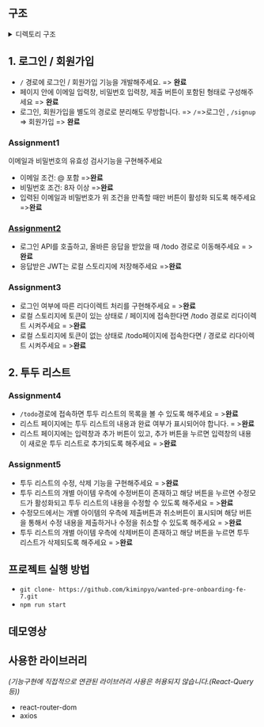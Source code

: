## 구조

<details>
<summary>디렉토리 구조</summary>
<div markdown="1">
<img src="https://user-images.githubusercontent.com/93189402/195268369-3e6806f7-cec1-4e49-92de-01fcab727fec.png"/>

</div>
</details>

## 1. 로그인 / 회원가입

- `/` 경로에 로그인 / 회원가입 기능을 개발해주세요. => **완료**
- 페이지 안에 이메일 입력창, 비밀번호 입력창, 제출 버튼이 포함된 형태로 구성해주세요 => **완료**
- 로그인, 회원가입을 별도의 경로로 분리해도 무방합니다. => `/`=>로그인 , `/signup` => 회원가입  => **완료**

### Assignment1
이메일과 비밀번호의 유효성 검사기능을 구현해주세요
- 이메일 조건: @ 포함 =>**완료**
- 비밀번호 조건: 8자 이상 =>**완료**
- 입력된 이메일과 비밀번호가 위 조건을 만족할 때만 버튼이 활성화 되도록 해주세요  =>**완료**

### <A href="https://velog/kip" >Assignment2</A>

- 로그인 API를 호출하고, 올바른 응답을 받았을 때 /todo 경로로 이동해주세요 = >**완료**
- 응답받은 JWT는 로컬 스토리지에 저장해주세요 =>**완료**

### Assignment3
 
- 로그인 여부에 따른 리다이렉트 처리를 구현해주세요  = >**완료**
- 로컬 스토리지에 토큰이 있는 상태로 / 페이지에 접속한다면 /todo 경로로 리다이렉트 시켜주세요  = >**완료**
- 로컬 스토리지에 토큰이 없는 상태로 /todo페이지에 접속한다면 / 경로로 리다이렉트 시켜주세요  = >**완료**

## 2. 투두 리스트

### Assignment4
- `/todo`경로에 접속하면 투두 리스트의 목록을 볼 수 있도록 해주세요  = >**완료**
- 리스트 페이지에는 투두 리스트의 내용과 완료 여부가 표시되어야 합니다.  = >**완료**
- 리스트 페이지에는 입력창과 추가 버튼이 있고, 추가 버튼을 누르면 입력창의 내용이 새로운 투두 리스트로 추가되도록 해주세요  = >**완료**

### Assignment5
- 투두 리스트의 수정, 삭제 기능을 구현해주세요  = >**완료**
- 투두 리스트의 개별 아이템 우측에 수정버튼이 존재하고 해당 버튼을 누르면 수정모드가 활성화되고 투두 리스트의 내용을 수정할 수 있도록 해주세요  = >**완료**
- 수정모드에서는 개별 아이템의 우측에 제출버튼과 취소버튼이 표시되며 해당 버튼을 통해서 수정 내용을 제출하거나 수정을 취소할 수 있도록 해주세요  = >**완료**
- 투두 리스트의 개별 아이템 우측에 삭제버튼이 존재하고 해당 버튼을 누르면 투두 리스트가 삭제되도록 해주세요  = >**완료**


## 프로젝트 실행 방법
- `git clone- https://github.com/kiminpyo/wanted-pre-onboarding-fe-7.git`
- `npm run start`

## 데모영상


## 사용한 라이브러리 
*(기능구현에 직접적으로 연관된 라이브러리 사용은 허용되지 않습니다.(React-Query 등))*
-   react-router-dom
-   axios



